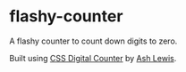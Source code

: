 # flashy-counter
A flashy counter to count down digits to zero.

Built using [CSS Digital Counter](https://codepen.io/ashlewis/pen/dwxnq) by [Ash Lewis](https://codepen.io/ashlewis/#).
